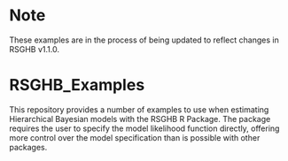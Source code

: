 # Note
These examples are in the process of being updated to reflect changes in RSGHB v1.1.0.

# RSGHB_Examples
This repository provides a number of examples to use when estimating Hierarchical Bayesian models with the RSGHB R Package. The package requires the user to specify the model likelihood function directly, offering more control over the model specification than is possible with other packages.
